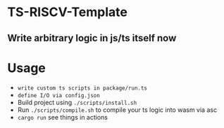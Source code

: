 # TS-RISCV-Template 
## Write arbitrary logic in js/ts itself now 

# Usage

- `write custom ts scripts in package/run.ts`
- `define I/O via config.json`
- Build project using `./scripts/install.sh` 
- Run `./scripts/compile.sh` to compile your ts logic into wasm via asc
- `cargo run` see things in actions

